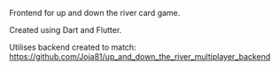 Frontend for up and down the river card game. 

Created using Dart and Flutter.

Utilises backend created to match: https://github.com/Joja81/up_and_down_the_river_multiplayer_backend

